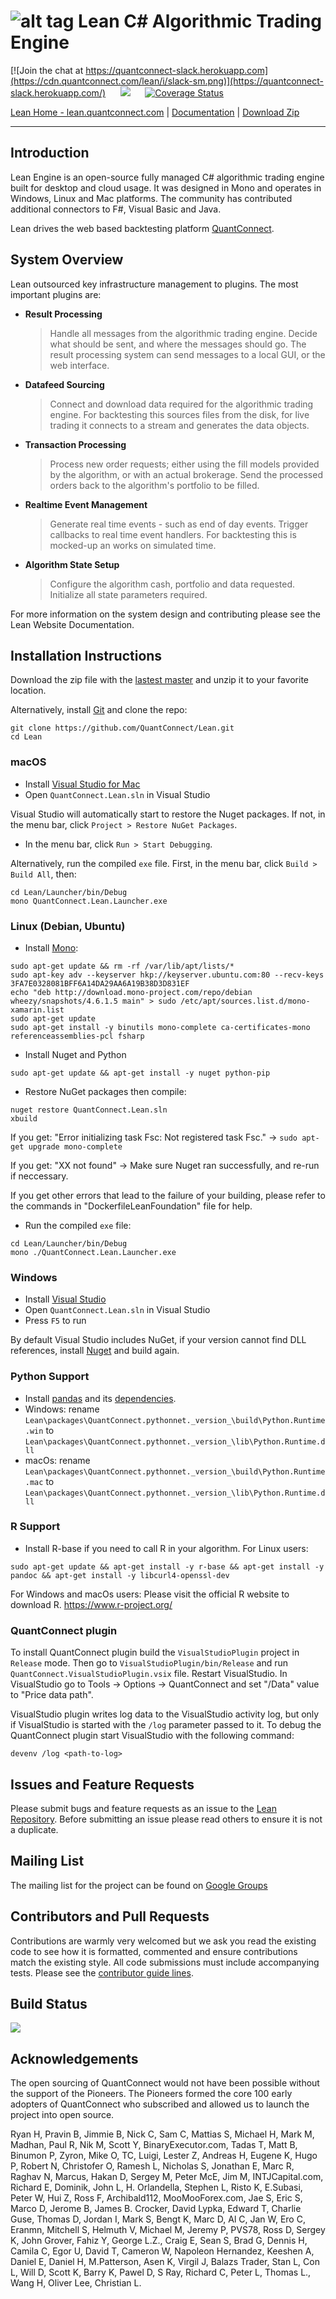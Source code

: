 ![alt tag](Documentation/logo.white.small.png)
Lean C# Algorithmic Trading Engine
=========

[![Join the chat at https://quantconnect-slack.herokuapp.com](https://cdn.quantconnect.com/lean/i/slack-sm.png)](https://quantconnect-slack.herokuapp.com/) &nbsp;&nbsp;&nbsp;&nbsp; <img src="https://travis-ci.org/QuantConnect/Lean.svg?branch=master">  &nbsp;&nbsp;&nbsp;&nbsp;  [![Coverage Status](https://coveralls.io/repos/QuantConnect/Lean/badge.svg?branch=master&service=github)](https://coveralls.io/github/QuantConnect/Lean?branch=master)

[Lean Home - lean.quantconnect.com][1] | [Documentation][2] | [Download Zip][3]

----------

## Introduction ##

Lean Engine is an open-source fully managed C# algorithmic trading engine built for desktop and cloud usage. It was designed in Mono and operates in Windows, Linux and Mac platforms. The community has contributed additional connectors to F#, Visual Basic and Java.

Lean drives the web based backtesting platform [QuantConnect][4].

## System Overview ##

Lean outsourced key infrastructure management to plugins. The most important plugins are:

 - **Result Processing**
   > Handle all messages from the algorithmic trading engine. Decide what should be sent, and where the messages should go. The result processing system can send messages to a local GUI, or the web interface.

 - **Datafeed Sourcing**
   > Connect and download data required for the algorithmic trading engine. For backtesting this sources files from the disk, for live trading it connects to a stream and generates the data objects.

 - **Transaction Processing**
   > Process new order requests; either using the fill models provided by the algorithm, or with an actual brokerage. Send the processed orders back to the algorithm's portfolio to be filled.

 - **Realtime Event Management**
   > Generate real time events - such as end of day events. Trigger callbacks to real time event handlers. For backtesting this is mocked-up an works on simulated time. 
 
 - **Algorithm State Setup**
   > Configure the algorithm cash, portfolio and data requested. Initialize all state parameters required.

For more information on the system design and contributing please see the Lean Website Documentation.

## Installation Instructions ##

Download the zip file with the [lastest master](https://github.com/QuantConnect/Lean/archive/master.zip) and unzip it to your favorite location.

Alternatively, install [Git](https://git-scm.com/downloads) and clone the repo:
```
git clone https://github.com/QuantConnect/Lean.git
cd Lean
```

### macOS 

- Install [Visual Studio for Mac](https://www.visualstudio.com/vs/visual-studio-mac/)
- Open `QuantConnect.Lean.sln` in Visual Studio

Visual Studio will automatically start to restore the Nuget packages. If not, in the menu bar, click `Project > Restore NuGet Packages`.

- In the menu bar, click `Run > Start Debugging`.

Alternatively, run the compiled `exe` file. First, in the menu bar, click `Build > Build All`, then:
```
cd Lean/Launcher/bin/Debug
mono QuantConnect.Lean.Launcher.exe
```

### Linux (Debian, Ubuntu)

- Install [Mono](http://www.mono-project.com/docs/getting-started/install/linux/):
```
sudo apt-get update && rm -rf /var/lib/apt/lists/*
sudo apt-key adv --keyserver hkp://keyserver.ubuntu.com:80 --recv-keys 3FA7E0328081BFF6A14DA29AA6A19B38D3D831EF
echo "deb http://download.mono-project.com/repo/debian wheezy/snapshots/4.6.1.5 main" > sudo /etc/apt/sources.list.d/mono-xamarin.list
sudo apt-get update
sudo apt-get install -y binutils mono-complete ca-certificates-mono referenceassemblies-pcl fsharp
```
- Install Nuget and Python
```
sudo apt-get update && apt-get install -y nuget python-pip
```
- Restore NuGet packages then compile:
```
nuget restore QuantConnect.Lean.sln
xbuild
```
If you get: "Error initializing task Fsc: Not registered task Fsc." -> `sudo apt-get upgrade mono-complete`

If you get: "XX not found" -> Make sure Nuget ran successfully, and re-run if neccessary.

If you get other errors that lead to the failure of your building, please refer to the commands in "DockerfileLeanFoundation" file for help.

- Run the compiled `exe` file:
```
cd Lean/Launcher/bin/Debug
mono ./QuantConnect.Lean.Launcher.exe
```
### Windows

- Install [Visual Studio](https://www.visualstudio.com/en-us/downloads/download-visual-studio-vs.aspx)
- Open `QuantConnect.Lean.sln` in Visual Studio
- Press `F5` to run

By default Visual Studio includes NuGet, if your version cannot find DLL references, install [Nuget](https://www.nuget.org/) and build again.

### Python Support

- Install [pandas](https://pandas.pydata.org/) and its [dependencies](https://pandas.pydata.org/pandas-docs/stable/install.html#dependencies).
- Windows: rename `Lean\packages\QuantConnect.pythonnet._version_\build\Python.Runtime.win` to `Lean\packages\QuantConnect.pythonnet._version_\lib\Python.Runtime.dll`
- macOs: rename `Lean\packages\QuantConnect.pythonnet._version_\build\Python.Runtime.mac` to `Lean\packages\QuantConnect.pythonnet._version_\lib\Python.Runtime.dll`

### R Support

- Install R-base if you need to call R in your algorithm.
For Linux users:
```
sudo apt-get update && apt-get install -y r-base && apt-get install -y pandoc && apt-get install -y libcurl4-openssl-dev
```
For Windows and macOs users:
Please visit the official R website to download R. https://www.r-project.org/

### QuantConnect plugin

To install QuantConnect plugin build the `VisualStudioPlugin` project in `Release` mode. Then go to `VisualStudioPlugin/bin/Release` and run `QuantConnect.VisualStudioPlugin.vsix` file. Restart VisualStudio.
In VisualStudio go to Tools -> Options -> QuantConnect and set "<Path to Lean repo>/Data" value to "Price data path".

VisualStudio plugin writes log data to the VisualStudio activity log, but only if VisualStudio is started with the `/log` parameter passed to it. To debug the QuantConnect plugin start VisualStudio with the following command:

```
devenv /log <path-to-log>
```


## Issues and Feature Requests ##

Please submit bugs and feature requests as an issue to the [Lean Repository][5]. Before submitting an issue please read others to ensure it is not a duplicate.

## Mailing List ##

The mailing list for the project can be found on [Google Groups][6]

## Contributors and Pull Requests ##

Contributions are warmly very welcomed but we ask you read the existing code to see how it is formatted, commented and ensure contributions match the existing style. All code submissions must include accompanying tests. Please see the [contributor guide lines][7].

## Build Status ##
<img src="https://travis-ci.org/QuantConnect/Lean.svg?branch=master">

## Acknowledgements ##

The open sourcing of QuantConnect would not have been possible without the support of the Pioneers. The Pioneers formed the core 100 early adopters of QuantConnect who subscribed and allowed us to launch the project into open source.

Ryan H, Pravin B, Jimmie B, Nick C, Sam C, Mattias S, Michael H, Mark M, Madhan, Paul R, Nik M, Scott Y, BinaryExecutor.com, Tadas T, Matt B, Binumon P, Zyron, Mike O, TC, Luigi, Lester Z, Andreas H, Eugene K, Hugo P, Robert N, Christofer O, Ramesh L, Nicholas S, Jonathan E, Marc R, Raghav N, Marcus, Hakan D, Sergey M, Peter McE, Jim M, INTJCapital.com, Richard E, Dominik, John L, H. Orlandella, Stephen L, Risto K, E.Subasi, Peter W, Hui Z, Ross F, Archibald112, MooMooForex.com, Jae S, Eric S, Marco D, Jerome B, James B. Crocker, David Lypka, Edward T, Charlie Guse, Thomas D, Jordan I, Mark S, Bengt K, Marc D, Al C, Jan W, Ero C, Eranmn, Mitchell S, Helmuth V, Michael M, Jeremy P, PVS78, Ross D, Sergey K, John Grover, Fahiz Y, George L.Z., Craig E, Sean S, Brad G, Dennis H, Camila C, Egor U, David T, Cameron W, Napoleon Hernandez, Keeshen A, Daniel E, Daniel H, M.Patterson, Asen K, Virgil J, Balazs Trader, Stan L, Con L, Will D, Scott K, Barry K, Pawel D, S Ray, Richard C, Peter L, Thomas L., Wang H, Oliver Lee, Christian L.


  [1]: https://lean.quantconnect.com "Lean Open Source Home Page"
  [2]: https://lean.quantconnect.com/docs "Lean Documentation"
  [3]: https://github.com/QuantConnect/Lean/archive/master.zip
  [4]: https://www.quantconnect.com "QuantConnect"
  [5]: https://github.com/QuantConnect/Lean/issues
  [6]: https://groups.google.com/forum/#!forum/lean-engine
  [7]: https://github.com/QuantConnect/Lean/blob/master/CONTRIBUTING.md
